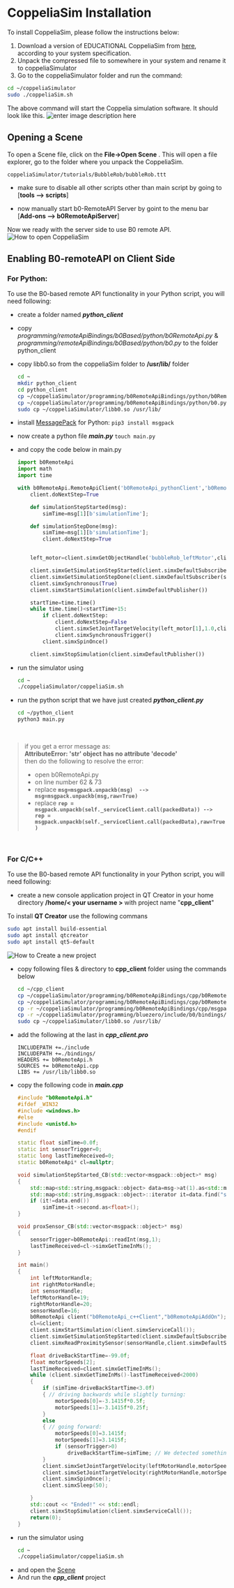 # CoppeliaSim Installation

To install CoppeliaSim, please follow the instructions below:

1.  Download a version of EDUCATIONAL CoppeliaSim from [here](http://www.coppeliarobotics.com/downloads.html), according to your system specification.
2.  Unpack the compressed file to somewhere in your system and rename it to coppeliaSimulator
3.  Go to the coppeliaSimulator folder and run the command:

```BASH
cd ~/coppeliaSimulator
sudo ./coppeliaSim.sh
```
The above command will start the Coppelia simulation software. 
It should look like this.
![enter image description here](https://i.imgur.com/OkiwXXi.png?1)

## Opening a Scene
To open a Scene file, click on the **File->Open Scene** . This will open a file explorer, go to the folder where you unpack the CoppeliaSim.
```
coppeliaSimulator/tutorials/BubbleRob/bubbleRob.ttt
```
- make sure to disable all other scripts other than main script by going to [**tools --> scripts**]

 - now manually start b0-RemoteAPI Server by goint to the menu bar [**Add-ons --> b0RemoteApiServer**]

Now we ready with the server side to use B0 remote API.
![How to open CoppeliaSim](https://i.imgur.com/qVeQ5ez.gif)

## Enabling B0-remoteAPI on Client Side 

### For Python:
To use the B0-based remote API functionality in your Python script, you will need following:

- create a folder named ***python_client***
- copy _programming/remoteApiBindings/b0Based/python/b0RemoteApi.py_ &   _programming/remoteApiBindings/b0Based/python/b0.py_ to the folder python_client
-   copy libb0.so from the coppeliaSim folder to **/usr/lib/** folder
	```BASH
	cd ~
	mkdir python_client
	cd python_client
	cp ~/coppeliaSimulator/programming/b0RemoteApiBindings/python/b0RemoteApi.py .
	cp ~/coppeliaSimulator/programming/b0RemoteApiBindings/python/b0.py .
	sudo cp ~/coppeliaSimulator/libb0.so /usr/lib/
	```
	

-   install [MessagePack](https://msgpack.org/index.html) for Python: 
 `pip3 install msgpack`

- now create a python file ***main.py***
	`touch main.py`
- and copy the code below in main.py
	```python
	import b0RemoteApi
	import math
	import time

	with b0RemoteApi.RemoteApiClient('b0RemoteApi_pythonClient','b0RemoteApiAddOn') as client:
	    client.doNextStep=True

	    def simulationStepStarted(msg):
	        simTime=msg[1][b'simulationTime'];

	    def simulationStepDone(msg):
	        simTime=msg[1][b'simulationTime'];
	        client.doNextStep=True


	    left_motor=client.simxGetObjectHandle('bubbleRob_leftMotor',client.simxServiceCall())

	    client.simxGetSimulationStepStarted(client.simxDefaultSubscriber(simulationStepStarted));
	    client.simxGetSimulationStepDone(client.simxDefaultSubscriber(simulationStepDone));
	    client.simxSynchronous(True)
	    client.simxStartSimulation(client.simxDefaultPublisher())

	    startTime=time.time()
	    while time.time()<startTime+15:
	        if client.doNextStep:
	            client.doNextStep=False
	            client.simxSetJointTargetVelocity(left_motor[1],1.0,client.simxDefaultPublisher())
	            client.simxSynchronousTrigger()
	        client.simxSpinOnce()

	    client.simxStopSimulation(client.simxDefaultPublisher())
	```
-  run the simulator using 
	```BASH
	cd ~
	./coppeliaSimulator/coppeliaSim.sh
	```
- run the python script that we have just created ***python_client.py***
	```BASH
	cd ~/python_client
	python3 main.py
	```
	<br>
 

> if you get a error message as: <br> **AttributeError: 'str' object has no attribute 'decode'**<br>
> then do the following to resolve the error:
> - open b0RemoteApi.py
> - on line number 62 & 73
> - replace  **`msg=msgpack.unpackb(msg)  --> msg=msgpack.unpackb(msg,raw=True)`**
> - replace **`rep = msgpack.unpackb(self._serviceClient.call(packedData)) --> 
rep = msgpack.unpackb(self._serviceClient.call(packedData),raw=True)`**
 


<br/>

### For C/C++

To use the B0-based remote API functionality in your Python script, you will need following:

- create a new console application project in QT Creator in your home directory  **/home/< your username >** with project name "**cpp_client**"

To install **QT Creator** use the following commans

```bash
sudo apt install build-essential
sudo apt install qtcreator
sudo apt install qt5-default
```

![How to Create a new project](https://i.imgur.com/7Ljobvv.gif)
	
- copy following files & directory to **cpp_client** folder using the commands below
	```bash
	cd ~/cpp_client
	cp ~/coppeliaSimulator/programming/b0RemoteApiBindings/cpp/b0RemoteApi.cpp .
	cp ~/coppeliaSimulator/programming/b0RemoteApiBindings/cpp/b0RemoteApi.h .
	cp -r ~/coppeliaSimulator/programming/b0RemoteApiBindings/cpp/msgpack-c/include/ .
	cp -r ~/coppeliaSimulator/programming/bluezero/include/b0/bindings/ .
	sudo cp ~/coppeliaSimulator/libb0.so /usr/lib/
	
	```
- add the following at the last in ***cpp_client.pro***
	```
	INCLUDEPATH +=./include
	INCLUDEPATH +=./bindings/
	HEADERS += b0RemoteApi.h
	SOURCES += b0RemoteApi.cpp
	LIBS += /usr/lib/libb0.so
	```
- copy the following code in ***main.cpp***
	```cpp
	#include "b0RemoteApi.h"
	#ifdef _WIN32
	#include <windows.h>
	#else
	#include <unistd.h>
	#endif

	static float simTime=0.0f;
	static int sensorTrigger=0;
	static long lastTimeReceived=0;
	static b0RemoteApi* cl=nullptr;

	void simulationStepStarted_CB(std::vector<msgpack::object>* msg)
	{
	    std::map<std::string,msgpack::object> data=msg->at(1).as<std::map<std::string,msgpack::object>>();
	    std::map<std::string,msgpack::object>::iterator it=data.find("simulationTime");
	    if (it!=data.end())
	        simTime=it->second.as<float>();
	}

	void proxSensor_CB(std::vector<msgpack::object>* msg)
	{
	    sensorTrigger=b0RemoteApi::readInt(msg,1);
	    lastTimeReceived=cl->simxGetTimeInMs();
	}

	int main()
	{
	    int leftMotorHandle;
	    int rightMotorHandle;
	    int sensorHandle;
	    leftMotorHandle=19;
	    rightMotorHandle=20;
	    sensorHandle=16;
	    b0RemoteApi client("b0RemoteApi_c++Client","b0RemoteApiAddOn");
	    cl=&client;
	    client.simxStartSimulation(client.simxServiceCall());
	    client.simxGetSimulationStepStarted(client.simxDefaultSubscriber(simulationStepStarted_CB));
	    client.simxReadProximitySensor(sensorHandle,client.simxDefaultSubscriber(proxSensor_CB,0));

	    float driveBackStartTime=-99.0f;
	    float motorSpeeds[2];
	    lastTimeReceived=client.simxGetTimeInMs();
	    while (client.simxGetTimeInMs()-lastTimeReceived<2000)
	    {
	        if (simTime-driveBackStartTime<3.0f)
	        { // driving backwards while slightly turning:
	            motorSpeeds[0]=-3.1415f*0.5f;
	            motorSpeeds[1]=-3.1415f*0.25f;
	        }
	        else
	        { // going forward:
	            motorSpeeds[0]=3.1415f;
	            motorSpeeds[1]=3.1415f;
	            if (sensorTrigger>0)
	                driveBackStartTime=simTime; // We detected something, and start the backward mode
	        }
	        client.simxSetJointTargetVelocity(leftMotorHandle,motorSpeeds[0],client.simxDefaultPublisher());
	        client.simxSetJointTargetVelocity(rightMotorHandle,motorSpeeds[1],client.simxDefaultPublisher());
	        client.simxSpinOnce();
	        client.simxSleep(50);

	    }
	    std::cout << "Ended!" << std::endl;
	    client.simxStopSimulation(client.simxServiceCall());
	    return(0);
	}

	```
-  run the simulator using 
	```BASH
	cd ~
	./coppeliaSimulator/coppeliaSim.sh
- and open the [Scene](#Opening-a-Scene)
- And run the ***cpp_client*** project
